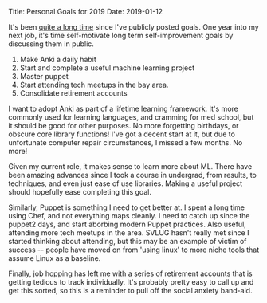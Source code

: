 Title: Personal Goals for 2019
Date: 2019-01-12

It's been [quite a long time][1] since I've publicly posted goals. One year into my next
job, it's time self-motivate long term self-improvement goals by discussing them in
public.

1. Make Anki a daily habit
2. Start and complete a useful machine learning project
3. Master puppet
4. Start attending tech meetups in the bay area.
5. Consolidate retirement accounts

I want to adopt Anki as part of a lifetime learning framework. It's more
commonly used for learning languages, and cramming for med school, but it should be
good for other purposes. No more forgetting birthdays, or obscure core library
functions! I've got a decent start at it, but due to unfortunate computer repair
circumstances, I missed a few months. No more!

Given my current role, it makes sense to learn more about ML. There have been amazing
advances since I took a course in undergrad, from results, to techniques, and even just
ease of use libraries. Making a useful project should hopefully ease completing this
goal.

Similarly, Puppet is something I need to get better at. I spent a long time using Chef,
and not everything maps cleanly. I need to catch up since the puppet2 days, and start
aborbing modern Puppet practices. Also useful, attending more tech meetups in the area.
SVLUG hasn't really met since I started thinking about attending, but this may be an
example of victim of success -- people have moved on from 'using linux' to more niche
tools that assume Linux as a baseline.

Finally, job hopping has left me with a series of retirement accounts that is getting
tedious to track individually. It's probably pretty easy to call up and get this
sorted, so this is a reminder to pull off the social anxiety band-aid.

[1]: //www.pwnguin.net/2011-goal-review-and-2012-goals.html